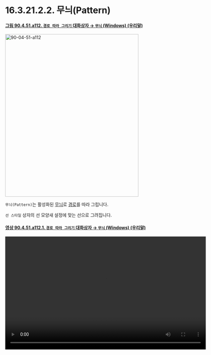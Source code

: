 # 16.3.21.2.2. 무늬(Pattern)

<a id="90-04-51-a112"></a>

#### [그림 90.4.51.a112. `경로 따라 그리기` 대화상자 → `무늬` (Windows) (우리말)](./90-04-0051-stroke_path.md#90-04-51-a112)
<img width="425" height="518" alt="90-04-51-a112" src="https://github.com/user-attachments/assets/b38531b5-4303-4074-8b48-50d964d0bff7" />

`무늬(Pattern)`는 활성화된 [무늬](./19-glossaryx-pattern.md)로 [경로](./14-05-02-00-paths.md)를 따라 그립니다.

`선 스타일` 상자의 선 모양새 설정에 맞는 선으로 그려집니다.

<a id="90-04-51-a112-01"></a>

#### [영상 90.4.51.a112.1. `경로 따라 그리기` 대화상자 → `무늬` (Windows) (우리말)](./90-04-0051-stroke_path.md#90-04-51-a112-01)
<video controls="controls" width="640" height="360" src="https://github.com/user-attachments/assets/225f5fb5-1042-4086-b517-ba56421bcccf"></video>